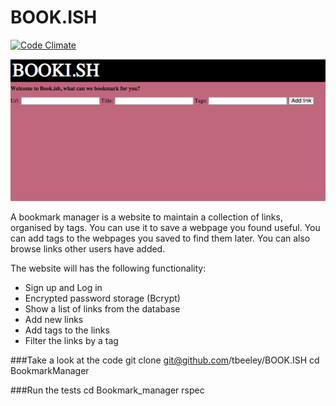 BOOK.ISH 
===================
[![Code Climate](https://codeclimate.com/github/tbeeley/bookmark-manager/badges/gpa.svg)](https://codeclimate.com/github/tbeeley/bookmark-manager)

![Image](/public/images/Screenshot.png)

A bookmark manager is a website to maintain a collection of links, organised by tags. You can use it to save a webpage you found useful. You can add tags to the webpages you saved to find them later. You can also browse links other users have added.

The website will has the following functionality:

- Sign up and Log in
- Encrypted password storage (Bcrypt)
- Show a list of links from the database
- Add new links
- Add tags to the links
- Filter the links by a tag

###Take a look at the code
git clone git@github.com/tbeeley/BOOK.ISH
cd BookmarkManager

###Run the tests
cd Bookmark_manager
rspec